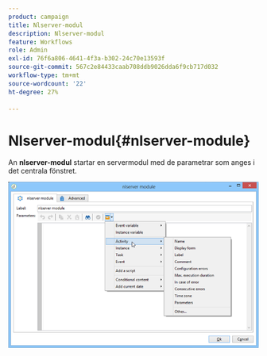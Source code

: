 ```yaml
---
product: campaign
title: Nlserver-modul
description: Nlserver-modul
feature: Workflows
role: Admin
exl-id: 76f6a806-4641-4f3a-b302-24c70e13593f
source-git-commit: 567c2e84433caab708ddb9026dda6f9cb717d032
workflow-type: tm+mt
source-wordcount: '22'
ht-degree: 27%

---
```


# Nlserver-modul{#nlserver-module}



An **nlserver-modul** startar en servermodul med de parametrar som anges i det centrala fönstret.

![](assets/nlserver_module_edit.png)
